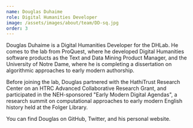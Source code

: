 ```yaml
---
name: Douglas Duhaime
role: Digital Humanities Developer
image: /assets/images/about/team/DD-sq.jpg
order: 3
---
```


Douglas Duhaime is a Digital Humanities Developer for the DHLab. He comes to the lab from ProQuest, where he developed Digital Humanities software products as the Text and Data Mining Product Manager, and the University of Notre Dame, where he is completing a dissertation on algorithmic approaches to early modern authorship.

Before joining the lab, Douglas partnered with the HathiTrust Research Center on an HTRC Advanced Collaborative Research Grant, and participated in the NEH-sponsored "Early Modern Digital Agendas", a research summit on computational approaches to early modern English history held at the Folger Library.

You can find Douglas on GitHub, Twitter, and his personal website.
